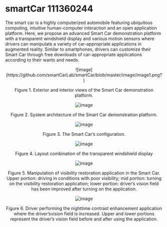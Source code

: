 # smartCar 111360244
The smart car is a highly computerized automobile featuring ubiquitous computing, intuitive human-computer interaction and an open application platform. Here, we propose an advanced Smart Car demonstration platform with a transparent windshield display and various motion sensors where drivers can manipulate a variety of car-appropriate applications in augmented reality. Similar to smartphones, drivers can customize their Smart Car through free downloads of car-appropriate applications according to their wants and needs. 



<div align="center">
![image](https://github.com/smartCarLab/smartCar/blob/master/image/image1.png?)

Figure 1. Exterior and interior views of the Smart Car demonstration platform.


![image](https://github.com/smartCarLab/smartCar/blob/master/image/image2.png?)

Figure 2. System architecture of the Smart Car demonstration platform.


![image](https://github.com/smartCarLab/smartCar/blob/master/image/image3.png?>)

Figure 3. The Smart Car’s configuration.



![image](https://github.com/smartCarLab/smartCar/blob/master/image/image4.png?)

Figure 4. Layout combination of the transparent windshield display




![image](https://github.com/smartCarLab/smartCar/blob/master/image/image5.png?raw=true)

Figure 5. Manipulation of visibility restoration application in the Smart Car. Upper portion:
driving in conditions with poor visibility; mid portion: turning on the visibility restoration application;
lower portion: driver’s vision field has been improved after turning on the application.

![image](https://github.com/smartCarLab/smartCar/blob/master/image/image6.png?raw=true)

Figure 6. Driver performing the nighttime contrast enhancement application where the
driver’svision field is increased. Upper and lower portions represent the driver’s vision field
before and after using the application.
</div>
